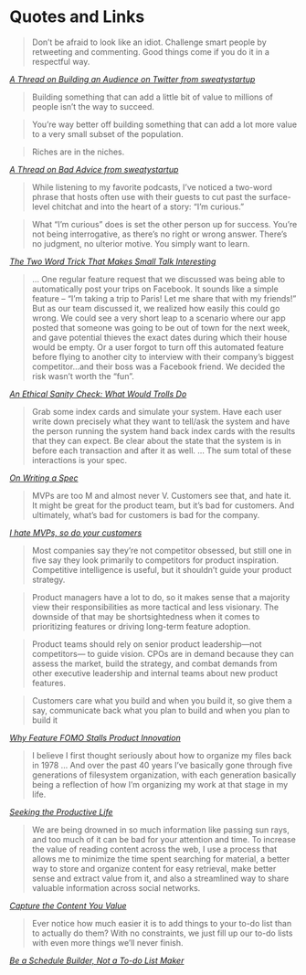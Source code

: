 # Quotes and Links

> Don’t be afraid to look like an idiot. Challenge smart people by retweeting and commenting. Good things come if you do it in a respectful way.

*[A Thread on Building an Audience on Twitter from sweatystartup](https://twitter.com/sweatystartup/status/1350113345609867265)*

> Building something that can add a little bit of value to millions of people isn’t the way to succeed.

> You’re way better off building something that can add a lot more value to a very small subset of the population.

> Riches are in the niches.

*[A Thread on Bad Advice from sweatystartup](https://twitter.com/sweatystartup/status/1345855691068764161)*

> While listening to my favorite podcasts, I’ve noticed a two-word phrase that hosts often use with their guests to cut past the surface-level chitchat and into the heart of a story: “I’m curious.”

> What “I’m curious” does is set the other person up for success. You’re not being interrogative, as there’s no right or wrong answer. There’s no judgment, no ulterior motive. You simply want to learn.

*[The Two Word Trick That Makes Small Talk Interesting](https://forge.medium.com/the-2-word-trick-that-makes-small-talk-interesting-fdd4d5aa693)*

> … One regular feature request that we discussed was being able to automatically post your trips on Facebook. It sounds like a simple feature – “I’m taking a trip to Paris! Let me share that with my friends!” But as our team discussed it, we realized how easily this could go wrong. We could see a very short leap to a scenario where our app posted that someone was going to be out of town for the next week, and gave potential thieves the exact dates during which their house would be empty. Or a user forgot to turn off this automated feature before flying to another city to interview with their company’s biggest competitor…and their boss was a Facebook friend. We decided the risk wasn’t worth the “fun”.

*[An Ethical Sanity Check: What Would Trolls Do](https://www.mindtheproduct.com/an-ethical-sanity-check-what-would-trolls-do/)*

> Grab some index cards and simulate your system. Have each user write down precisely what they want to tell/ask the system and have the person running the system hand back index cards with the results that they can expect. Be clear about the state that the system is in before each transaction and after it as well.
...
The sum total of these interactions is your spec.

*[On Writing a Spec](https://seths.blog/2019/12/on-writing-a-spec/)*

> MVPs are too M and almost never V. Customers see that, and hate it. It might be great for the product team, but it’s bad for customers. And ultimately, what’s bad for customers is bad for the company.

*[I hate MVPs, so do your customers](https://blog.asmartbear.com/slc.html)*

> Most companies say they’re not competitor obsessed, but still one in five say they look primarily to competitors for product inspiration. Competitive intelligence is useful, but it shouldn’t guide your product strategy.

> Product managers have a lot to do, so it makes sense that a majority view their responsibilities as more tactical and less visionary. The downside of that may be shortsightedness when it comes to prioritizing features or driving long-term feature adoption.

> Product teams should rely on senior product leadership—not competitors— to guide vision. CPOs are in demand because they can assess the market, build the strategy, and combat demands from other executive leadership and internal teams about new product features.

> Customers care what you build and when you build it, so give them a say, communicate back what you plan to build and when you plan to build it

*[Why Feature FOMO Stalls Product Innovation](https://www.mindtheproduct.com/why-feature-fomo-stalls-product-innovation/)*

> I believe I first thought seriously about how to organize my files back in 1978 … And over the past 40 years I’ve basically gone through five generations of filesystem organization, with each generation basically being a reflection of how I’m organizing my work at that stage in my life.

*[Seeking the Productive Life](https://writings.stephenwolfram.com/2019/02/seeking-the-productive-life-some-details-of-my-personal-infrastructure/)*

> We are being drowned in so much information like passing sun rays, and too much of it can be bad for your attention and time. To increase the value of reading content across the web, I use a process that allows me to minimize the time spent searching for material, a better way to store and organize content for easy retrieval, make better sense and extract value from it, and also a streamlined way to share valuable information across social networks.

*[Capture the Content You Value](https://juvoni.com/capture-the-content-you-value)*

> Ever notice how much easier it is to add things to your to-do list than to actually do them? With no constraints, we just fill up our to-do lists with even more things we’ll never finish.

*[Be a Schedule Builder, Not a To-do List Maker](https://www.nirandfar.com/todo-vs-schedule-builder/)*
